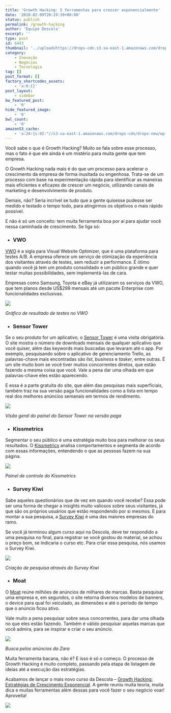 ```yaml
---
title: 'Growth Hacking: 5 ferramentas para crescer exponencialmente'
date: '2018-02-09T20:19:39+00:00'
status: publish
permalink: /growth-hacking
author: 'Equipe Descola'
excerpt: ''
type: post
id: 6443
thumbnail: '../uploadshttps://drops-cdn.s3.sa-east-1.amazonaws.com/drops-new/wp-content/uploads/2018/02/09201853/growth-hacking1-150x150.png'
category:
    - Inovação
    - Negócios
    - Tecnologia
tag: []
post_format: []
factory_shortcodes_assets:
    - 'a:0:{}'
post_layout:
    - sidebar
bw_featured_post:
    - '0'
hide_featured_image:
    - '0'
bwl_count:
    - '0'
amazonS3_cache:
    - 'a:24:{s:92:"//s3-sa-east-1.amazonaws.com/drops-cdn/drops-new/wp-content/uploads/2018/02/09194640/vwo.png";i:6445;s:101:"//s3-sa-east-1.amazonaws.com/drops-cdn/drops-new/wp-content/uploads/2018/02/09194640/vwo-1024x640.png";i:6445;s:54:"//descola.org/drops/wp-content/uploads/2018/02/vwo.png";i:6445;s:63:"//descola.org/drops/wp-content/uploads/2018/02/vwo-1024x640.png";i:6445;s:101:"//s3-sa-east-1.amazonaws.com/drops-cdn/drops-new/wp-content/uploads/2018/02/09194836/sensor-tower.png";i:6446;s:110:"//s3-sa-east-1.amazonaws.com/drops-cdn/drops-new/wp-content/uploads/2018/02/09194836/sensor-tower-1024x516.png";i:6446;s:63:"//descola.org/drops/wp-content/uploads/2018/02/sensor-tower.png";i:6446;s:72:"//descola.org/drops/wp-content/uploads/2018/02/sensor-tower-1024x516.png";i:6446;s:100:"//s3-sa-east-1.amazonaws.com/drops-cdn/drops-new/wp-content/uploads/2018/02/09195325/kissmetrics.png";i:6450;s:109:"//s3-sa-east-1.amazonaws.com/drops-cdn/drops-new/wp-content/uploads/2018/02/09195325/kissmetrics-1024x730.png";i:6450;s:62:"//descola.org/drops/wp-content/uploads/2018/02/kissmetrics.png";i:6450;s:71:"//descola.org/drops/wp-content/uploads/2018/02/kissmetrics-1024x730.png";i:6450;s:100:"//s3-sa-east-1.amazonaws.com/drops-cdn/drops-new/wp-content/uploads/2018/02/09195747/survey-kiwi.jpg";i:6451;s:109:"//s3-sa-east-1.amazonaws.com/drops-cdn/drops-new/wp-content/uploads/2018/02/09195747/survey-kiwi-1024x536.jpg";i:6451;s:62:"//descola.org/drops/wp-content/uploads/2018/02/survey-kiwi.jpg";i:6451;s:71:"//descola.org/drops/wp-content/uploads/2018/02/survey-kiwi-1024x536.jpg";i:6451;s:93:"//s3-sa-east-1.amazonaws.com/drops-cdn/drops-new/wp-content/uploads/2018/02/09195950/moat.png";i:6452;s:102:"//s3-sa-east-1.amazonaws.com/drops-cdn/drops-new/wp-content/uploads/2018/02/09195950/moat-1024x486.png";i:6452;s:55:"//descola.org/drops/wp-content/uploads/2018/02/moat.png";i:6452;s:64:"//descola.org/drops/wp-content/uploads/2018/02/moat-1024x486.png";i:6452;s:103:"//s3-sa-east-1.amazonaws.com/drops-cdn/drops-new/wp-content/uploads/2018/02/09201233/growth-hacking.png";i:6455;s:112:"//s3-sa-east-1.amazonaws.com/drops-cdn/drops-new/wp-content/uploads/2018/02/09201233/growth-hacking-1024x576.png";i:6455;s:65:"//descola.org/drops/wp-content/uploads/2018/02/growth-hacking.png";i:6455;s:74:"//descola.org/drops/wp-content/uploads/2018/02/growth-hacking-1024x576.png";i:6455;}'
---
```

Você sabe o que é Growth Hacking? Muito se fala sobre esse processo, mas o fato é que ele ainda é um mistério para muita gente que tem empresa.

O Growth Hacking nada mais é do que um processo para acelerar o crescimento da empresa de forma inusitada ou engenhosa. Trata-se de um processo com base na experimentação rápida para identificar as maneiras mais eficientes e eficazes de crescer um negócio, utilizando canais de marketing e desenvolvimento de produto.

Demais, não? Seria incrível se tudo que a gente quisesse pudesse ser medido e testado o tempo todo, para atingirmos os objetivos o mais rápido possível.

E não é só um conceito: tem muita ferramenta boa por aí para ajudar você nessa caminhada de crescimento. Se liga só:

- ### **VWO**

[VWO](https://vwo.com/) é a sigla para Visual Website Optimizer, que é uma plataforma para testes A/B. A empresa oferece um serviço de otimização da experiência dos visitantes através de testes, sem reduzir a performance. É ótimo quando você já tem um produto consolidado e um público grande e quer testar muitas possibilidades, sem implementá-las de cara.

Empresas como Samsung, Toyota e eBay já utilizaram os serviços da VWO, que tem planos desde US$299 mensais até um pacote Enterprise com funcionalidades exclusivas.

![](https://descola.org/drops/wp-content/uploads/2018/02/vwo-1024x640.png)

*Gráfico de resultado de testes no VWO*

- ### Sensor Tower

Se o seu produto for um aplicativo, o [Sensor Tower](https://sensortower.com/) é uma visita obrigatória. O site mostra o número de downloads mensais de qualquer aplicativo que você quiser, além das keywords mais buscadas que levaram até o app. Por exemplo, pesquisando sobre o aplicativo de gerenciamento Trello, as palavras-chave mais encontradas são *list*, *business* e *tasker*, entre outras. É um site muito bom se você tiver muitos concorrentes diretos, que estão fazendo a mesma coisa que você. Vale a pena dar uma olhada em que palavras-chave eles estão aparecendo.

E essa é a parte gratuita do site, que além das pesquisas mais superficiais, também traz na sua versão paga funcionalidades como a lista em tempo real dos melhores anúncios semanais em termos de rendimento.

![](https://descola.org/drops/wp-content/uploads/2018/02/sensor-tower-1024x516.png)

*Visão geral do painel do Sensor Tower na versão paga*

- ### Kissmetrics

Segmentar o seu público é uma estratégia muito boa para melhorar os seus resultados. O [Kissmetrics](https://www.kissmetrics.com/) analisa comportamentos e segmenta de acordo com essas informações, entendendo o que as pessoas fazem na sua página.

![](https://descola.org/drops/wp-content/uploads/2018/02/kissmetrics-1024x730.png)

*Painel de controle do Kissmetrics*

- ### Survey Kiwi

Sabe aqueles questionários que de vez em quando você recebe? Essa pode ser uma forma de chegar a insights muito valiosos sobre seus visitantes, já que são os próprios usuários que estão respondendo por si mesmos. E para montar a sua pesquisa, a [Survey Kiwi](https://surveykiwi.com/) é uma das maiores empresas do ramo.

Se você já terminou algum curso aqui na Descola, deve ter respondido a uma pesquisa no final, para registrar se você gostou do material, se achou o preço bom, se indicaria o curso etc. Para criar essa pesquisa, nós usamos o Survey Kiwi.

![](https://descola.org/drops/wp-content/uploads/2018/02/survey-kiwi-1024x536.jpg)

*Criação de pesquisa através do Survey Kiwi*

- ### Moat

O [Moat](https://moat.com/) reúne milhões de anúncios de milhares de marcas. Basta pesquisar uma empresa e, em segundos, o site retorna diversos modelos de banners, o device para qual foi veiculado, as dimensões e até o período de tempo que o anúncio ficou ativo.

Vale muito a pena pesquisar sobre seus concorrentes, para dar uma olhada no que eles estão fazendo. Também é válido pesquisar aquelas marcas que você admira, para se inspirar e criar o seu anúncio.

![](https://descola.org/drops/wp-content/uploads/2018/02/moat-1024x486.png)

*Busca pelos anúncios da Zara*

Muita ferramenta bacana, não é? E isso é só o começo. O processo de Growth Hacking é muito completo, passando pela etapa de listagem de ideias até a execução das estratégias.

Acabamos de lançar o mais novo curso da Descola – [Growth Hacking: Estratégias de Crescimento Exponencial](https://descola.org/curso/growth-hacking). A gente reuniu muita teoria, muita dica e muitas ferramentas além dessas para você fazer o seu negócio voar! Aproveita!

![](https://descola.org/drops/wp-content/uploads/2018/02/growth-hacking-1024x576.png)